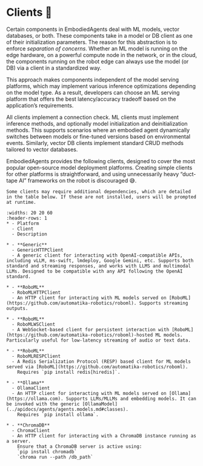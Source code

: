 # Clients 🔌

Certain components in EmbodiedAgents deal with ML models, vector databases, or both. These components take in a model or DB client as one of their initialization parameters. The reason for this abstraction is to enforce _separation of concerns_. Whether an ML model is running on the edge hardware, on a powerful compute node in the network, or in the cloud, the components running on the robot edge can always use the model (or DB) via a client in a standardized way.

This approach makes components independent of the model serving platforms, which may implement various inference optimizations depending on the model type. As a result, developers can choose an ML serving platform that offers the best latency/accuracy tradeoff based on the application’s requirements.

All clients implement a connection check. ML clients must implement inference methods, and optionally model initialization and deinitialization methods. This supports scenarios where an embodied agent dynamically switches between models or fine-tuned versions based on environmental events. Similarly, vector DB clients implement standard CRUD methods tailored to vector databases.

EmbodiedAgents provides the following clients, designed to cover the most popular open-source model deployment platforms. Creating simple clients for other platforms is straightforward, and using unnecessarily heavy “duct-tape AI” frameworks on the robot is discouraged 😅.

```{note}
Some clients may require additional dependencies, which are detailed in the table below. If these are not installed, users will be prompted at runtime.
```

```{list-table}
:widths: 20 20 60
:header-rows: 1
* - Platform
  - Client
  - Description

* - **Generic**
  - GenericHTTPClient
  - A generic client for interacting with OpenAI-compatible APIs, including vLLM, ms-swift, lmdeploy, Google Gemini, etc. Supports both standard and streaming responses, and works with LLMS and multimodal LLMs. Designed to be compatible with any API following the OpenAI standard.

* - **RoboML**
  - RoboMLHTTPClient
  - An HTTP client for interacting with ML models served on [RoboML](https://github.com/automatika-robotics/roboml). Supports streaming outputs.

* - **RoboML**
  - RoboMLWSClient
  - A WebSocket-based client for persistent interaction with [RoboML](https://github.com/automatika-robotics/roboml)-hosted ML models. Particularly useful for low-latency streaming of audio or text data.

* - **RoboML**
  - RoboMLRESPClient
  - A Redis Serialization Protocol (RESP) based client for ML models served via [RoboML](https://github.com/automatika-robotics/roboml).
    Requires `pip install redis[hiredis]`.

* - **Ollama**
  - OllamaClient
  - An HTTP client for interacting with ML models served on [Ollama](https://ollama.com). Supports LLMs/MLLMs and embedding models. It can be invoked with the generic [OllamaModel](../apidocs/agents/agents.models.md#classes).
    Requires `pip install ollama`.

* - **ChromaDB**
  - ChromaClient
  - An HTTP client for interacting with a ChromaDB instance running as a server.
    Ensure that a ChromaDB server is active using:
    `pip install chromadb`
    `chroma run --path /db_path`
```
